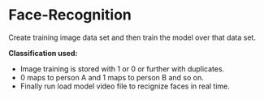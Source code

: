 # Face-Recognition

Create training image data set and then train the model over that data set.

**Classification used:**
* Image training is stored with 1 or 0 or further with duplicates.
* 0 maps to person A and 1 maps to person B and so on.
* Finally run load model video file to recignize faces in real time.

